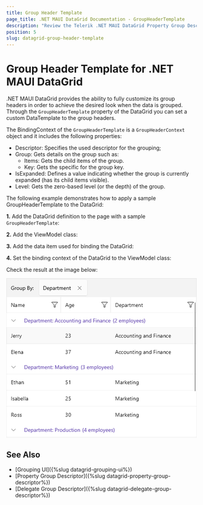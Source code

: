 ```yaml
---
title: Group Header Template
page_title: .NET MAUI DataGrid Documentation - GroupHeaderTemplate
description: "Review the Telerik .NET MAUI DataGrid Property Group Descriptor documentation article to learn more about the property grouping function you can use."
position: 5
slug: datagrid-group-header-template
---
```


# Group Header Template for .NET MAUI DataGrid

.NET MAUI DataGrid provides the ability to fully customize its group headers in order to achieve the desired look when the data is grouped. Through the `GroupHeaderTemplate` property of the DataGrid you can set a custom DataTemplate to the group headers.

The BindingContext of the `GroupHeaderTemplate` is a `GroupHeaderContext` object and it includes the following properties:

* Descriptor: Specifies the used descriptor for the grouping;
* Group: Gets details on the group such as:
    * Items: Gets the child items of the group.
    * Key: Gets the specific for the group key.
* IsExpanded: Defines a value indicating whether the group is currently expanded (has its child items visible).
* Level: Gets the zero-based level (or the depth) of the group.

The following example demonstrates how to apply a sample GroupHeaderTemplate to the DataGrid:

**1.** Add the DataGrid definition to the page with a sample `GroupHeaderTemplate`:

<snippet id='datagrid-groupheader-template-xaml' />

**2.** Add the ViewModel class:

<snippet id='datagrid-grouping-viewmodel' />

**3.** Add the data item used for binding the DataGrid:

<snippet id='datagrid-grouping-object' />

**4.** Set the binding context of the DataGrid to the ViewModel class:

<snippet id='datagrid-grouping-propertygroupdescriptor-setvm' />

Check the result at the image below:

![Telerik .NET MAUI DataGrid Group Header Template](../images/datagrid-grouping-groupheadertemplate.png)

## See Also

- [Grouping UI]({%slug datagrid-grouping-ui%})
- [Property Group Descriptor]({%slug datagrid-property-group-descriptor%})
- [Delegate Group Descriptor]({%slug datagrid-delegate-group-descriptor%})